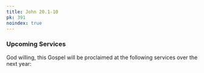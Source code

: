 ```yaml
---
title: John 20.1-10
pk: 391
noindex: true
---
```


### Upcoming Services

God willing, this Gospel will be proclaimed at the following services over the next year:


